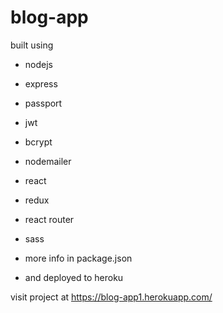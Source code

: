 # blog-app

built using

- nodejs
- express
- passport
- jwt
- bcrypt
- nodemailer

- react
- redux
- react router
- sass
- more info in package.json
- and deployed to heroku

visit project at https://blog-app1.herokuapp.com/

